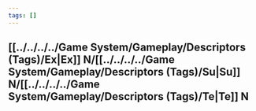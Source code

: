 ```yaml
---
tags: []
---
```

## [[../../../../Game System/Gameplay/Descriptors (Tags)/Ex|Ex]] N/[[../../../../Game System/Gameplay/Descriptors (Tags)/Su|Su]] N/[[../../../../Game System/Gameplay/Descriptors (Tags)/Te|Te]] N
